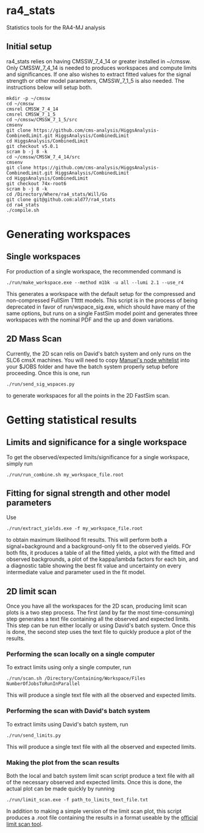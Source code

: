 ra4_stats
=========
Statistics tools for the RA4-MJ analysis

Initial setup
-------------
ra4_stats relies on having CMSSW_7_4_14 or greater installed in ~/cmssw. Only CMSSW_7_4_14 is needed to produces workspaces and compute limits and significances. If one also wishes to extract fitted values for the signal strength or other model parameters, CMSSW_7_1_5 is also needed. The instructions below will setup both.

    mkdir -p ~/cmssw
    cd ~/cmssw
    cmsrel CMSSW_7_4_14
    cmsrel CMSSW_7_1_5
    cd ~/cmssw/CMSSW_7_1_5/src
    cmsenv
    git clone https://github.com/cms-analysis/HiggsAnalysis-CombinedLimit.git HiggsAnalysis/CombinedLimit
    cd HiggsAnalysis/CombinedLimit
    git checkout v5.0.1
    scram b -j 8 -k
    cd ~/cmssw/CMSSW_7_4_14/src
    cmsenv
    git clone https://github.com/cms-analysis/HiggsAnalysis-CombinedLimit.git HiggsAnalysis/CombinedLimit
    cd HiggsAnalysis/CombinedLimit
    git checkout 74x-root6
    scram b -j 8 -k
    cd /Directory/Where/ra4_stats/Will/Go
    git clone git@github.com:ald77/ra4_stats
    cd ra4_stats
    ./compile.sh

# Generating workspaces

## Single workspaces
For production of a single workspace, the recommended command is

    ./run/make_workspace.exe --method m1bk -u all --lumi 2.1 --use_r4

This generates a workspace with the default setup for the compressed and non-compressed FullSim T1tttt models. This script is in the process of being deprecated in favor of run/wspace_sig.exe, which should have many of the same options, but runs on a single FastSim model point and generates three workspaces with the nominal PDF and the up and down variations.

## 2D Mass Scan
Currently, the 2D scan relis on David's batch system and only runs on the SLC6 cmsX machines. You will need to copy [Manuel's node whitelist](https://github.com/manuelfs/random/blob/master/skippednodes.list.good) into your $JOBS folder and have the batch system properly setup before proceeding. Once this is one, run

    ./run/send_sig_wspaces.py

to generate workspaces for all the points in the 2D FastSim scan.

# Getting statistical results

## Limits and significance for a single workspace
To get the observed/expected limits/significance for a single workspace, simply run

    ./run/run_combine.sh my_workspace_file.root

## Fitting for signal strength and other model parameters
Use

    ./run/extract_yields.exe -f my_workspace_file.root

to obtain maximum likelihood fit results. This will perform both a signal+background and a background-only fit to the observed yields. FOr both fits, it produces a table of all the fitted yields, a plot with the fitted and observed backgrounds, a plot of the kappa/lambda factors for each bin, and a diagnostic table showing the best fit value and uncertainty on every intermediate value and parameter used in the fit model.

## 2D limit scan
Once you have all the workspaces for the 2D scan, producing limit scan plots is a two step process. The first (and by far the most time-consuming) step generates a text file containing all the observed and expected limits. This step can be run either locally or using David's batch system. Once this is done, the second step uses the text file to quickly produce a plot of the results.

### Performing the scan locally on a single computer
To extract limits using only a single computer, run

    ./run/scan.sh /Directory/Containing/Workspace/Files NumberOfJobsToRunInParallel

This will produce a single text file with all the observed and expected limits.

### Performing the scan with David's batch system
To extract limits using David's batch system, run

    ./run/send_limits.py

This will produce a single text file with all the observed and expected limits.

### Making the plot from the scan results
Both the local and batch system limit scan script produce a text file with all of the necessary observed and expected limits. Once this is done, the actual plot can be made quickly by running

    ./run/limit_scan.exe -f path_to_limits_text_file.txt

In addition to making a simple version of the limit scan plot, this script produces a .root file containing the results in a format useable by the [official limit scan tool](https://github.com/CMS-SUS-XPAG/PlotsSMS).
